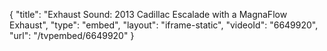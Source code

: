 {
    "title": "Exhaust Sound: 2013 Cadillac Escalade with a MagnaFlow Exhaust",
    "type": "embed",
    "layout": "iframe-static",
    "videoId": "6649920",
    "url": "\/tvpembed\/6649920"
}
